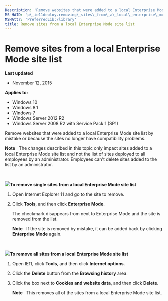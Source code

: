 ```yaml
---
Description: 'Remove websites that were added to a local Enterprise Mode site list by mistake or because the sites no longer have compatibility problems.'
MS-HAID: 'p\_ie11deploy.removing\_sites\_from\_a\_local\_enterprise\_mode\_site\_list'
MSHAttr: 'PreferredLib:/library'
title: Remove sites from a local Enterprise Mode site list
---
```


# Remove sites from a local Enterprise Mode site list


**Last updated**

-   November 12, 2015

**Applies to:**

-   Windows 10
-   Windows 8.1
-   Windows 7
-   Windows Server 2012 R2
-   Windows Server 2008 R2 with Service Pack 1 (SP1)

Remove websites that were added to a local Enterprise Mode site list by mistake or because the sites no longer have compatibility problems.

**Note**  
The changes described in this topic only impact sites added to a local Enterprise Mode site list and not the list of sites deployed to all employees by an administrator. Employees can't delete sites added to the list by an administrator.

 

![](../common/wedge.gif)**To remove single sites from a local Enterprise Mode site list**

1.  Open Internet Explorer 11 and go to the site to remove.

2.  Click **Tools**, and then click **Enterprise Mode**.

    The checkmark disappears from next to Enterprise Mode and the site is removed from the list.

    **Note**  
    If the site is removed by mistake, it can be added back by clicking **Enterprise Mode** again.

     

![](../common/wedge.gif)**To remove all sites from a local Enterprise Mode site list**

1.  Open IE11, click **Tools**, and then click **Internet options**.

2.  Click the **Delete** button from the **Browsing history** area.

3.  Click the box next to **Cookies and website data**, and then click **Delete**.

    **Note**  
    This removes all of the sites from a local Enterprise Mode site list.

     

 

 



